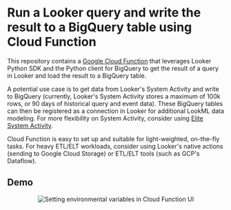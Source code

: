 # Run a Looker query and write the result to a BigQuery table using Cloud Function

This repository contains a [Google Cloud Function](https://cloud.google.com/functions) that leverages Looker Python SDK and the Python client for BigQuery to get the result of a query in Looker and load the result to a BigQuery table.

A potential use case is to get data from Looker's System Activity and write to BigQuery (currently, Looker's System Activity stores a maximum of 100k rows, or 90 days of historical query and event data). These BigQuery tables can then be registered as a connection in Looker for additional LookML data modeling. For more flexibility on System Activity, consider using [Elite System Activity](https://docs.looker.com/admin-options/system-activity/elite-system-activity).

Cloud Function is easy to set up and suitable for light-weighted, on-the-fly tasks. For heavy ETL/ELT workloads, consider using Looker's native actions (sending to Google Cloud Storage) or ETL/ELT tools (such as GCP's Dataflow).

## Demo

<p align="center">
  <img src="https://storage.googleapis.com/tutorials-img/Cloud%20Function%20Write%20to%20BQ%20from%20Looker.gif" alt="Setting environmental variables in Cloud Function UI">
</p>